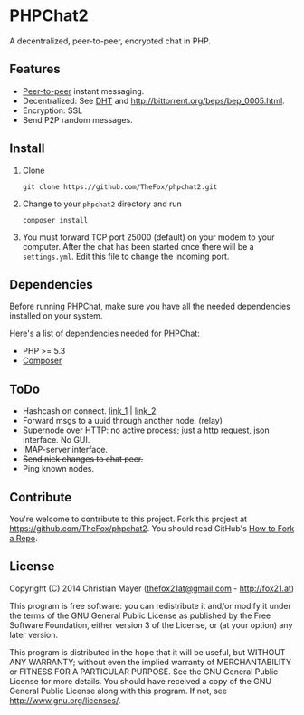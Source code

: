 # PHPChat2
A decentralized, peer-to-peer, encrypted chat in PHP.

## Features
- [Peer-to-peer](http://en.wikipedia.org/wiki/Peer-to-peer) instant messaging.
- Decentralized: See [DHT](http://en.wikipedia.org/wiki/Distributed_hash_table) and <http://bittorrent.org/beps/bep_0005.html>.
- Encryption: SSL
- Send P2P random messages.

## Install
1. Clone

	`git clone https://github.com/TheFox/phpchat2.git`

2. Change to your `phpchat2` directory and run

	`composer install`

3. You must forward TCP port 25000 (default) on your modem to your computer. After the chat has been started once there will be a `settings.yml`. Edit this file to change the incoming port.

## Dependencies
Before running PHPChat, make sure you have all the needed dependencies
installed on your system.

Here's a list of dependencies needed for PHPChat:

- PHP >= 5.3
- [Composer](https://getcomposer.org/)

## ToDo
- Hashcash on connect. [link_1](http://en.wikipedia.org/wiki/Hashcash) | [link_2](https://en.bitcoin.it/wiki/Hashcash)
- Forward msgs to a uuid through another node. (relay)
- Supernode over HTTP: no active process; just a http request, json interface. No GUI.
- IMAP-server interface.
- ~~Send nick changes to chat peer.~~
- Ping known nodes.

## Contribute
You're welcome to contribute to this project. Fork this project at <https://github.com/TheFox/phpchat2>. You should read GitHub's [How to Fork a Repo](https://help.github.com/articles/fork-a-repo).

## License
Copyright (C) 2014 Christian Mayer (<thefox21at@gmail.com> - <http://fox21.at>)

This program is free software: you can redistribute it and/or modify it under the terms of the GNU General Public License as published by the Free Software Foundation, either version 3 of the License, or (at your option) any later version.

This program is distributed in the hope that it will be useful, but WITHOUT ANY WARRANTY; without even the implied warranty of MERCHANTABILITY or FITNESS FOR A PARTICULAR PURPOSE. See the GNU General Public License for more details. You should have received a copy of the GNU General Public License along with this program. If not, see <http://www.gnu.org/licenses/>.
